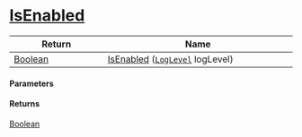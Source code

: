 # [IsEnabled](./SimpleConsoleLogger--IsEnabled.md)



| Return<div><a href="#"><img width=225></a></div> | Name<div><a href="#"><img width=525></a></div> | 
| --- | --- | 
| [Boolean](https://docs.microsoft.com/en-us/dotnet/api/System.Boolean) | [IsEnabled](./SimpleConsoleLogger--IsEnabled.md) ([`LogLevel`](https://docs.microsoft.com/en-us/dotnet/api/Microsoft.Extensions.Logging.LogLevel) logLevel) | 


#### Parameters

#### Returns
[Boolean](https://docs.microsoft.com/en-us/dotnet/api/System.Boolean)<br>
